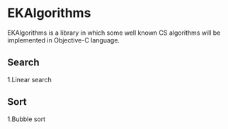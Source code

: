 EKAlgorithms
============

EKAlgorithms is a  library in which some well known CS algorithms will be implemented in Objective-C language.

Search
------ 
1.Linear search 

Sort
----
1.Bubble sort
